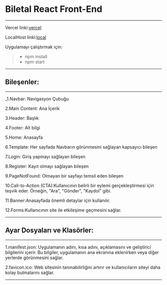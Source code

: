 # Biletal React Front-End
---
Vercel linki:[vercel](https://frontend-omega-sand.vercel.app/Profil)

LocalHost linki:[local](http://localhost:3001/)


Uygulamayı çalıştırmak için:

>- npm install
>- npm start


---

## Bileşenler:
---
_1.Navbar:  Navigasyon Çubuğu

2.Main Content: Ana İçerik

3.Header: Başlık

4.Footer: Alt bilgi

5.Home: Anasayfa

6.Template: Her sayfada Navbarın görünmesini sağlayan kapsayıcı bileşen

7.Login: Giriş yapmayı sağlayan bileşen

8.Register: Kayıt olmayı sağlayan bileşen

9.PageNotFound: Olmayan bir sayfayı temsil eden bileşen

10.Call-to-Action (CTA):Kullanıcının belirli bir eylemi gerçekleştirmesi için teşvik eder. Örneğin, "Ara", "Gönder", "Kaydol" gibi.

11.Banner:Anasayfada önemli detaylar için kullanılır.

12.Forms:Kullanıcının site ile etkileşime geçmesini sağlar.

---
## Ayar Dosyaları ve Klasörler:
---

1.manifest.json: Uygulamanın adını, kısa adını, açıklamasını ve geliştirici bilgilerini içerir. Bu bilgiler, uygulamanın ana ekranına eklenirken veya diğer yerlerde görünmesini sağlar.

2.favicon.ico: Web sitesinin tanınabilirliğini artırır ve kullanıcıların siteyi daha kolay bulmalarını sağlar.

---

















